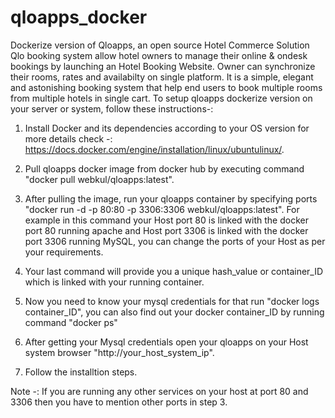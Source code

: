 # qloapps_docker
Dockerize version of Qloapps, an open source Hotel Commerce Solution
Qlo booking system allow hotel owners to manage their online & ondesk bookings by launching an Hotel Booking Website. Owner can synchronize their rooms, rates and availabilty on single platform. It is a simple, elegant and astonishing booking system that help end users to book multiple rooms from multiple hotels in single cart.
To setup qloapps dockerize version on your server or system, follow these instructions-:

1. Install Docker and its dependencies according to your OS version for more details check -: https://docs.docker.com/engine/installation/linux/ubuntulinux/.

2. Pull qloapps docker image from docker hub by executing command "docker pull webkul/qloapps:latest".

3. After pulling the image, run your qloapps container by specifying ports "docker run -d -p 80:80 -p 3306:3306 webkul/qloapps:latest". For example in this command your Host port 80 is linked with the docker port 80 running apache and Host port 3306 is linked with the docker port 3306 running MySQL, you can change the ports of your Host as per your requirements.

4. Your last command will provide you a unique hash_value or container_ID which is linked with your running container.

5. Now you need to know your mysql credentials for that run "docker logs container_ID", you can also find out your docker container_ID by running command "docker ps"

6. After getting your Mysql credentials open your qloapps on your Host system browser "http://your_host_system_ip".

7. Follow the installtion steps.

Note -: If you are running any other services on your host at port 80 and 3306 then you have to mention other ports in step 3.

